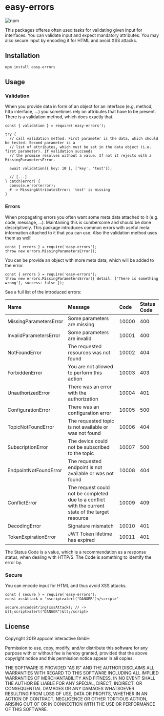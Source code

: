 # easy-errors

![npm](https://img.shields.io/npm/v/easy-errors.svg)

This packages offeres often used tasks for validating given input for interfaces. You can validate input and expect
mandatory attributes. You may also secure input by encoding it for HTML and avoid XSS attacks.

## Installation

`npm install easy-errors`

## Usage
### Validation
When you provide data in form of an object for an interface (e.g. method, http interface, ...) you sometimes rely 
on attributes that have to be present. There is a validation method, which does exactly that.

    const { validation } = require('easy-errors');
    
    try {
      // call validation method. First parameter is the data, which should be tested. Second parameter is a 
      // list of attributes, which must be set in the data object (i.e. first parameter). If validation succeeds
      // the promise resolves without a value. If not it rejects with a MissingParametersError.
      
      await validation({ key: 10 }, ['key', 'test']);
      
      // [...] 
    } catch(error) {
      console.error(error);
      # -> MissingAttributesError: 'test' is missing
    }

### Errors
When propagating errors you often want some meta data attached to it (e.g. code, message, ...). Maintaining this is 
cumbersome and should be done descriptively. This package introduces common errors with useful meta information 
attached to it that you can use. Also the validation method uses them as well!
    
    const { errors } = require('easy-errors');
    throw new errors.MissingParametersError();
    
You can be provide an object with more meta data, which will be added to the error.    
        
    const { errors } = require('easy-errors');
    throw new errors.MissingParametersError({ detail: ['There is something wrong'], success: false });
    
See a full list of the introduced errors:

| Name | Message | Code | Status Code | 
|:-|:-|:-|:-|
| MissingParametersError | Some parameters are missing | 10000 | 400 |
| InvalidParametersError | Some parameters are invalid | 10001 | 400 |
| NotFoundError | The requested resources was not found | 10002 | 404 |
| ForbiddenError  | You are not allowed to perform this action | 10003 | 403 |
| UnauthorizedError | There was an error with the authorization | 10004 | 401 |
| ConfigurationError | There was an configuration error | 10005 | 500 |  
| TopicNotFoundError | The requested topic is not available or was not found | 10006 | 404 |  
| SubscriptionError | The device could not be subscribed to the topic | 10007 | 500 |  
| EndpointNotFoundError | The requested endpoint is not available or was not found | 10008 | 404 |  
| ConflictError | The request could not be completed due to a conflict with the current state of the target resource | 10009 | 409 |  
| DecodingError | Signature mismatch | 10010 | 401 |
| TokenExpirationError | JWT Token lifetime has expired | 10011 | 401 |

The Status Code is a value, which is a recommendation as a response status, when dealing with HTTP/S. The Code is something
to identify the error by. 

### Secure 
You can encode input for HTML and thus avoid XSS attacks.

    const { secure } = require('easy-errors');
    const xssAttack = '<script>alert("DANGER")</script>'
    
    secure.encodeString(xssAttack); // -> &lt;script>alert("DANGER")&lt;/script>

## License

Copyright 2019 appcom interactive GmbH

Permission to use, copy, modify, and/or distribute this software for any purpose with or without fee is hereby granted, provided that the above copyright notice and this permission notice appear in all copies.

THE SOFTWARE IS PROVIDED "AS IS" AND THE AUTHOR DISCLAIMS ALL WARRANTIES WITH REGARD TO THIS SOFTWARE INCLUDING ALL IMPLIED WARRANTIES OF MERCHANTABILITY AND FITNESS. IN NO EVENT SHALL THE AUTHOR BE LIABLE FOR ANY SPECIAL, DIRECT, INDIRECT, OR CONSEQUENTIAL DAMAGES OR ANY DAMAGES WHATSOEVER RESULTING FROM LOSS OF USE, DATA OR PROFITS, WHETHER IN AN ACTION OF CONTRACT, NEGLIGENCE OR OTHER TORTIOUS ACTION, ARISING OUT OF OR IN CONNECTION WITH THE USE OR PERFORMANCE OF THIS SOFTWARE.

